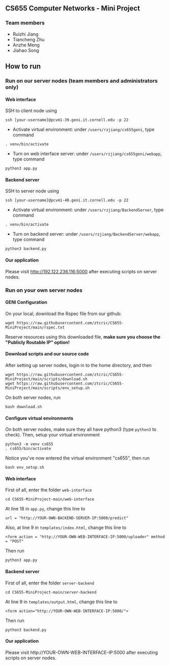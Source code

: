 ## CS655 Computer Networks - Mini Project
### Team members 
* Ruizhi Jiang
* Tiancheng Zhu
* Anzhe Meng
* Jiahao Song

## How to run

### Run on our server nodes (team members and administrators only)

#### Web interface

SSH to client node using 
```
ssh [your-username]@pcvm1-39.geni.it.cornell.edu -p 22
```

- Activate virtual environment: under `/users/rzjiang/cs655geni`, type command 

```
. venv/bin/activate
```

- Turn on web interface server: under `/users/rzjiang/cs655geni/webapp`, type command

```
python3 app.py
```

#### Backend server

SSH to server node using

```
ssh [your-username]@pcvm1-40.geni.it.cornell.edu -p 22
```

- Activate virtual environment: under `/users/rzjiang/BackendServer`, type command

```
. venv/bin/activate
```

- Turn on backend server: under `/users/rzjiang/BackendServer/webapp`, type command 

```
python3 backend.py
```

#### Our application

Please visit http://192.122.236.116:5000 after executing scripts on server nodes.

### Run on your own server nodes

#### GENI Configuration

On your local, download the Rspec file from our github:

```
wget https://raw.githubusercontent.com/ztcric/CS655-MiniProject/main/rspec.txt
```

Reserve resources using this downloaded file, **make sure you choose the "Publicly Routable IP" option!**

#### Download scripts and our source code

After setting up server nodes, login in to the home directory, and then

```
wget https://raw.githubusercontent.com/ztcric/CS655-MiniProject/main/scripts/download.sh
wget https://raw.githubusercontent.com/ztcric/CS655-MiniProject/main/scripts/env_setup.sh
```

On both server nodes, run

```
bash download.sh
```

#### Configure virtual environments

On both server nodes, make sure they all have python3 (type `python3` to check). Then, setup your virtual environment

```
python3 -m venv cs655
. cs655/bin/activate
```

Notice you've now entered the virtual environment "cs655", then run

```
bash env_setup.sh
```

#### Web interface

First of all, enter the folder `web-interface`

```
cd CS655-MiniProject-main/web-interface
```

At line 18 in `app.py`, change this line to

```
url = "http://YOUR-OWN-BACKEND-SERVER-IP:5000/predict"
```

Also, at line 9 in `templates/index.html`, change this line to 

```
<form action = "http://YOUR-OWN-WEB-INTERFACE-IP:5000/uploader" method = "POST"
```

Then run

```
python3 app.py
```

#### Backend server

First of all, enter the folder `server-backend`

```
cd CS655-MiniProject-main/server-backend
```

At line 9 in `templates/output.html`, change this line to

```
<form action="http://YOUR-OWN-WEB-INTERFACE-IP:5000/">
```

Then run

```
python3 backend.py
```

#### Our application

Please visit http://YOUR-OWN-WEB-INTERFACE-IP:5000 after executing scripts on server nodes.